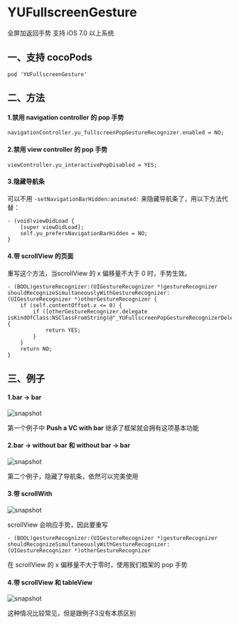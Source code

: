 # YUFullscreenGesture

全屏加返回手势
支持 iOS 7.0 以上系统

## 一、支持 cocoPods

```
pod 'YUFullscreenGesture'
```

## 二、方法

#### 1.禁用 navigation controller 的 pop 手势

``` objc
navigationController.yu_fullscreenPopGestureRecognizer.enabled = NO;
```

#### 2.禁用 view controller 的 pop 手势

``` objc
viewController.yu_interactivePopDisabled = YES;
```

#### 3.隐藏导航条

可以不用 `-setNavigationBarHidden:animated:` 来隐藏导航条了，用以下方法代替：

``` objc
- (void)viewDidLoad {
    [super viewDidLoad];
    self.yu_prefersNavigationBarHidden = NO;
}
```

#### 4.带 scrollView 的页面

重写这个方法，当scrollView 的 x 偏移量不大于 0 时，手势生效。
```
- (BOOL)gestureRecognizer:(UIGestureRecognizer *)gestureRecognizer shouldRecognizeSimultaneouslyWithGestureRecognizer:(UIGestureRecognizer *)otherGestureRecognizer {
    if (self.contentOffset.x <= 0) {
        if ([otherGestureRecognizer.delegate isKindOfClass:NSClassFromString(@"_YUFullscreenPopGestureRecognizerDelegate")]) {
            return YES;
        }
    }
    return NO;
}
```

## 三、例子

#### 1.bar -> bar

![snapshot](https://raw.githubusercontent.com/yuzhidu/YUFullscreenGesture/master/Snapshots/snapshot1.gif)

第一个例子中 **Push a VC with bar**
继承了框架就会拥有这项基本功能

#### 2.bar -> without bar 和 without bar -> bar

![snapshot](https://raw.githubusercontent.com/yuzhidu/YUFullscreenGesture/master/Snapshots/snapshot2.gif)

第二个例子，隐藏了导航条，依然可以完美使用

#### 3.带 scrollWith 

![snapshot](https://raw.githubusercontent.com/yuzhidu/YUFullscreenGesture/master/Snapshots/snapshot3.gif)

scrollView 会响应手势，因此要重写
```
- (BOOL)gestureRecognizer:(UIGestureRecognizer *)gestureRecognizer shouldRecognizeSimultaneouslyWithGestureRecognizer:(UIGestureRecognizer *)otherGestureRecognizer
```
在 scrollView 的 x 偏移量不大于零时，使用我们框架的 pop 手势

#### 4.带 scrollView 和 tableView

![snapshot](https://raw.githubusercontent.com/yuzhidu/YUFullscreenGesture/master/Snapshots/snapshot4.gif)

这种情况比较常见，但是跟例子3没有本质区别


